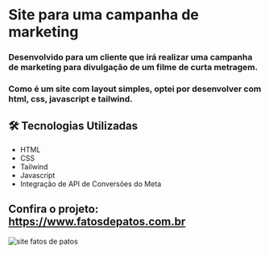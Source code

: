 # Site para uma campanha de marketing

### Desenvolvido para um cliente que irá realizar uma campanha de marketing para divulgação de um filme de curta metragem.
### Como é um site com layout simples, optei por desenvolver com html, css, javascript e tailwind.
 
 ## 🛠️ Tecnologias Utilizadas
 
 - HTML
 - CSS
 - Tailwind
 - Javascript
 - Integração de API de Conversões do Meta


## Confira o projeto: <a href="https://www.fatosdepatos.com.br/" target="_blank">https://www.fatosdepatos.com.br</a>
 
![site fatos de patos](https://github.com/euukc/Fatos-de-Patos/assets/56362484/9353156f-3508-44cc-a958-0311ede6e303)
